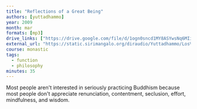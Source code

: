 ```yaml
---
title: "Reflections of a Great Being"
authors: [yuttadhammo]
year: 2009
month: mar
formats: [mp3]
drive_links: ["https://drive.google.com/file/d/1ogn0sncd1MY8ASYwsNq6MIiw1QznvjIV/view?usp=drivesdk"]
external_url: "https://static.sirimangalo.org/diraudio/Yuttadhammo/Los%20Angeles%20Course/090322_Mahapurisavitakka.mp3"
course: monastic
tags:
  - function
  - philosophy
minutes: 35
---
```


Most people aren't interested in seriously practicing Buddhism because most people don't appreciate renunciation, contentment, seclusion, effort, mindfulness, and wisdom.
